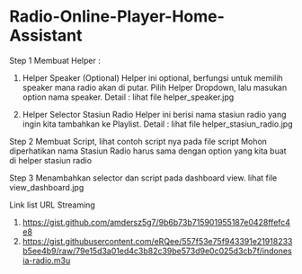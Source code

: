 # Radio-Online-Player-Home-Assistant

Step 1 
Membuat Helper :
1. Helper Speaker (Optional) 
Helper ini optional, berfungsi untuk memilih speaker mana radio akan di putar.
Pilih Helper Dropdown, lalu masukan option nama speaker.
Detail : lihat file helper_speaker.jpg

2. Helper Selector Stasiun Radio
Helper ini berisi nama stasiun radio yang ingin kita tambahkan ke Playlist.
Detail : lihat file helper_stasiun_radio.jpg

Step 2
Membuat Script, lihat contoh script nya pada file script
Mohon diperhatikan nama Stasiun Radio harus sama dengan option yang kita buat di helper stasiun radio

Step 3
Menambahkan selector dan script pada dashboard view.
lihat file view_dashboard.jpg

Link list URL Streaming 
1. https://gist.github.com/amdersz5g7/9b6b73b715901955187e0428ffefc4e8
2. https://gist.githubusercontent.com/eRQee/557f53e75f943391e21918233b5ee4b9/raw/79e15d3a01ed4c3b82c39be573d9e0c025d3cb7f/indonesia-radio.m3u
